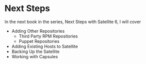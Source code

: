 # Next Steps

In the next book in the series, Next Steps with Satellite 6, I will cover

* Adding Other Repositories
  * Third Party RPM Repositories
  * Puppet Repositories
* Adding Existing Hosts to Satellite
* Backing Up the Satellite
* Working with Capsules

